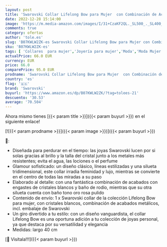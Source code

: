 ```yaml
---
layout: post
title: 'Swarovski Collar Lifelong Bow para Mujer  con Combinación de Acabados Metálicos  Cristales de pavé  Colección Lifelong Bow de Swarovski'
date: 2022-12-28 15:14:00
image: 'https://m.media-amazon.com/images/I/31+CzaKF2QL._SL500_._SL400_.jpg'
comments: true
category: ofertas
author: 'tole.es'
slug: 'B07KWLW2ZK-es Swarovski Collar Lifelong Bow para Mujer con Combinación...'
sku: 'B07KWLW2ZK-es'
tags: [ 'Collares  para mujer','Joyería para mujer','Moda','Moda Mujer','swarovski','🇪🇸', ]
actualPrice: 66.0 EUR
currency: EUR
price: 66.0
comparePrice: 95.0 EUR
prodname: 'Swarovski Collar Lifelong Bow para Mujer  con Combinación de Acabados Metálicos  Cristales de pavé  Colección Lifelong Bow de Swarovski'
country: 'es'
flag: '🇪🇸'
brand: 'Swarovski'
buyurl: 'https://www.amazon.es/dp/B07KWLW2ZK/?tag=tolees-21'
descuento: '30.53'
average: '70.504'
---
```


Ahora mismo tienes [{{< param title >}}]({{< param buyurl >}}) en el siguiente enlace!

[![{{< param prodname >}}]({{< param image >}})]({{< param buyurl >}})

🔎:

- Diseñada para perdurar en el tiempo: las joyas Swarovski lucen por si solas gracias al brillo y la talla del cristal junto a los metales más resistentes; evita el agua, las lociones o el perfume
- Glamour sofisticado: un diseño clásico, líneas estilizadas y una silueta tridimensional, este collar irradia feminidad y lujo, mientras se convierte en el centro de todas las miradas a su paso
- Elaborado al detalle: con una fantástica combinación de acabados con engastes de cristales blancos y baño de rodio, mientras que su otra silueta cuenta con baño tono oro rosa pulido
- Contenido de envío: 1 x Swarovski collar de la colección Lifelong Bow para mujer, con cristales blancos, combinación de acabados metálicos, incl. embalaje de Swarovski
- Un giro divertido a tu estilo: con un diseño vanguardista, el collar Lifelong Bow es una oportuna adición a tu colección de joyas personal, ya que destaca por su versatilidad y elegancia
- Medidas: largo 40 cm

[🛒 Visítala!!!]({{< param buyurl >}})
